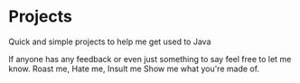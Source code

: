 # Projects
Quick and simple projects to help me get used to Java

If anyone has any feedback or even just something to say feel free to let me know.
Roast me, Hate me, Insult me
Show me what you're made of.
